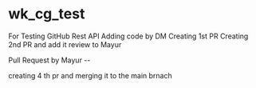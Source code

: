 # wk_cg_test
For Testing GitHub Rest API
Adding code by DM
Creating 1st PR
Creating 2nd PR and add it review to Mayur


Pull Request by Mayur --

creating 4 th pr and merging it to the main brnach
